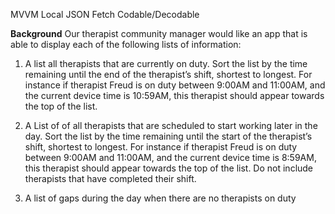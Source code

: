 MVVM
Local JSON Fetch
Codable/Decodable

**Background**
Our therapist community manager would like an app that is able to display each of the following lists of information:



1. A list all therapists that are currently on duty.
Sort the list by the time remaining until the end of the therapist’s shift, shortest to longest. For instance if therapist Freud is on duty between 9:00AM and 11:00AM, and the current device time is 10:59AM, this therapist should appear towards the top of the list.

2. A List of of all therapists that are scheduled to start working later in the day.
Sort the list by the time remaining until the start of the therapist’s shift, shortest to longest. For instance if therapist Freud is on duty between 9:00AM and 11:00AM, and the current device time is 8:59AM, this therapist should appear towards the top of the list.
Do not include therapists that have completed their shift.

3. A list of gaps during the day when there are no therapists on duty


